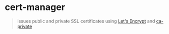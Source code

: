# cert-manager
> issues public and private SSL certificates using [Let's Encrypt](https://letsencrypt.org/) and [ca-private](https://github.com/balena-io/ca-private)
